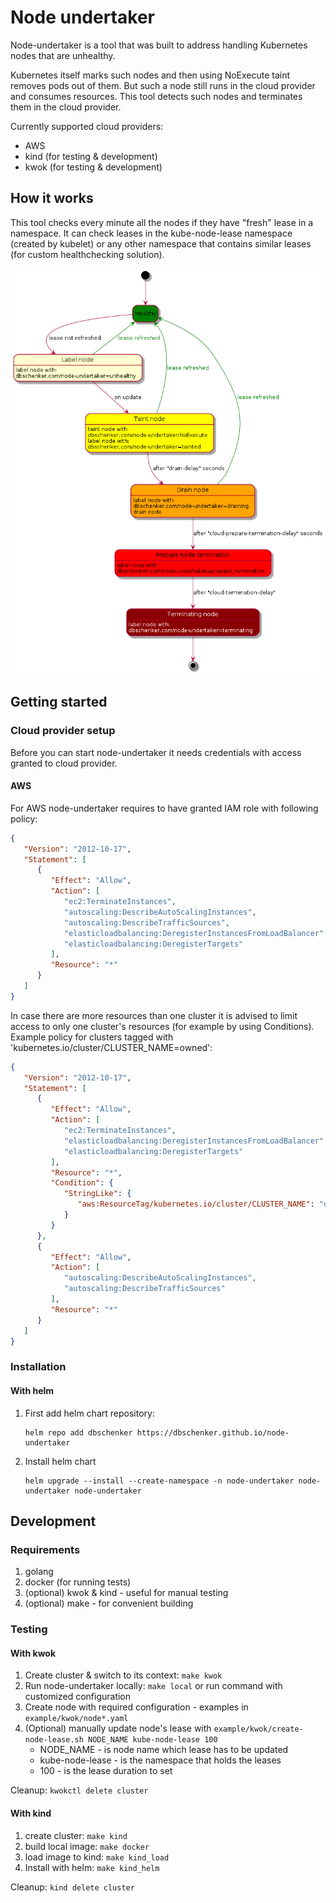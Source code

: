 # Node undertaker

Node-undertaker is a tool that was built to address handling Kubernetes nodes that are unhealthy.

Kubernetes itself marks such nodes and then using NoExecute taint removes pods out of them. But such a node still
runs in the cloud provider and consumes resources. This tool detects such nodes and terminates them in the cloud provider.

Currently supported cloud providers:
* AWS
* kind (for testing & development)
* kwok (for testing & development)

## How it works

This tool checks every minute all the nodes if they have "fresh" lease in a namespace.
It can check leases in the kube-node-lease namespace (created by kubelet) or any other namespace that contains similar leases (for custom healthchecking solution).

![Diagram](docs/states.png)


## Getting started

### Cloud provider setup

Before you can start node-undertaker it needs credentials with access granted to cloud provider.

#### AWS
For AWS node-undertaker requires to have granted IAM role with following policy:

```json
{
   "Version": "2012-10-17",
   "Statement": [
      {
         "Effect": "Allow",
         "Action": [
            "ec2:TerminateInstances",
            "autoscaling:DescribeAutoScalingInstances",
            "autoscaling:DescribeTrafficSources",
            "elasticloadbalancing:DeregisterInstancesFromLoadBalancer",
            "elasticloadbalancing:DeregisterTargets"
         ],
         "Resource": "*"
      }
   ]
}
```

In case there are more resources than one cluster it is advised to limit access to only one cluster's resources (for example by using Conditions). Example policy for clusters tagged with 'kubernetes.io/cluster/CLUSTER_NAME=owned': 

```json
{
   "Version": "2012-10-17",
   "Statement": [
      {
         "Effect": "Allow",
         "Action": [
            "ec2:TerminateInstances",
            "elasticloadbalancing:DeregisterInstancesFromLoadBalancer",
            "elasticloadbalancing:DeregisterTargets"
         ],
         "Resource": "*",
         "Condition": {
            "StringLike": {
               "aws:ResourceTag/kubernetes.io/cluster/CLUSTER_NAME": "owned"
            }
         }
      },
      {
         "Effect": "Allow",
         "Action": [
            "autoscaling:DescribeAutoScalingInstances",
            "autoscaling:DescribeTrafficSources"
         ],
         "Resource": "*"
      }
   ]
}
```

### Installation
#### With helm

1. First add helm chart repository:
   ```
   helm repo add dbschenker https://dbschenker.github.io/node-undertaker
   ```
2. Install helm chart
    ```shell
    helm upgrade --install --create-namespace -n node-undertaker node-undertaker node-undertaker
    ```

## Development

### Requirements

1. golang
2. docker (for running tests)
3. (optional) kwok & kind - useful for manual testing
4. (optional) make - for convenient building

### Testing

#### With kwok
1. Create cluster & switch to its context: `make kwok`
2. Run node-undertaker locally: `make local` or run command with customized configuration
3. Create node with required configuration - examples in `example/kwok/node*.yaml`
4. (Optional) manually update node's lease with `example/kwok/create-node-lease.sh NODE_NAME kube-node-lease 100`
      * NODE_NAME - is node name which lease has to be updated
      * kube-node-lease - is the namespace that holds the leases
      * 100 - is the lease duration to set

Cleanup: `kwokctl delete cluster`

#### With kind
1. create cluster: `make kind`
2. build local image: `make docker`
3. load image to kind: `make kind_load`
4. Install with helm: `make kind_helm`

Cleanup: `kind delete cluster`
